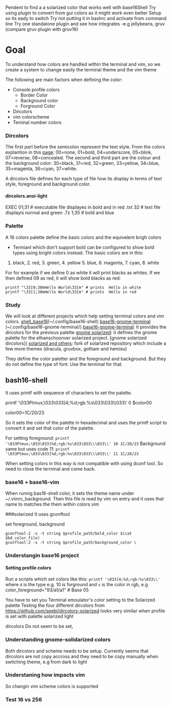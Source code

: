 Pendent to find a a solarized color that works well with base16Shell
Try using plugin to convert from gui colors as it might work even better
Setup so its eady to switch
Try not putting it in bashrc and activate from command line
Try one standalone plugin and see how integrates -e.g jellybeans, gruv (compare gruv plugin with gruv16)

# Goal
To understand how colors are handled within the terminal and vim, so we create a system to change easily the terminal theme and the vim theme


The following are main factors when defining the color:
- Console profile colors
  - Border Color
  - Background color
  - Forground Color
- Dircolors
- vim colorscheme
- Teminal number colors

### Dircolors
The first part before the semicolon represent the text style.
From the colors explantion in this [page](https://askubuntu.com/questions/17299/what-do-the-different-colors-mean-in-ls):
00=none, 01=bold, 04=underscore, 05=blink, 07=reverse, 08=concealed.
The second and third part are the colour and the background color:
30=black, 31=red, 32=green, 33=yellow, 34=blue, 35=magenta, 36=cyan, 37=white.

A dircolors file defines for each type of file how its display in terms of text style, foreground and background color. 

#### dircolors.ansi-light
EXEC 01;31 # executable file displayes in bold and in red
.txt 32 # text file displayis normal and green
.7z   1;35 # bold and blue

### Palette
A 16 colors palette define the basic colors and the equivelent brigh colors 
- Termianl which don't support bold can be configured to show bold types using bright colors instead. The basic colors are in this:

 1. black, 2. red, 3. green, 4. yellow 5. blue, 6. magenta, 7. cyan, 8. white

For for example if we define 0 as white it will print blacks as whites. If we then defined 09 as red, it will show bold blacks as red:
```
printf "\33[0;30mHello World\33[m" # prints  Hello in white 
printf "\33[1;30mHello World\33[m" # prints  Hello in red
```


### Study
We will look at different projects which help setting terminal colors and vim colors. 
[shell_base16](https://github.com/chriskempson/base16-shell.git)(~/.config/base16-shell)
[base16-gnome-terminal](https://github.com/aaron-williamson/base16-gnome-terminal.git)  (~/.config/base16-gnome-terminal/)
[base16-gnome-terminal](https://github.com/seebi/dircolors-solarized): it provides the dircolors for the previous palette
[gnome solarized](https://github.com/Anthony25/gnome-terminal-colors-solarized.git): it defines the gnome palette for the ethanschoonver solarized project.
[gnome solarized dircolors](
[solarized and others](https://github.com/metalelf0/gnome-terminal-colors.git): fork of solarized repository which include a few more themes (dracula, gruvbox, gotham and hemisu)

They define the color paletter and the foreground and background. But they do not define the type of font. Use the terminal for that.

## bash16-shell
It uses printf with sequence of characters to set the palette.

printf '\033Ptmux;\033\033]4;%d;rgb:%s\033\033\\\033\\' 0 $color00

color00=1C/20/23

So it sets the color of the palette in hexadecimal and uses the printf script to convert it and set that color of the palette.

For setting foreground:
`printf '\033Ptmux;\033\033]%d;rgb:%s\033\033\\\033\\' 10 1C/20/23`
Background same but uses code 11:
`printf '\033Ptmux;\033\033]%d;rgb:%s\033\033\\\033\\' 11 1C/20/23`

When setting colors in this way is not compatible with using dconf tool. So need to close the terminal and come back.

### base16 + base16-vim
When runnig bas16-shell color, it sets the theme name under ~/.vimrc_background. Then this file is read by vim on entry and it uses that name to matches the them within colors.vim



###solarized
It uses gconftool

set foreground, background 
```
gconftool-2 -s -t string $profile_path/bold_color $(cat $bd_color_file)
gconftool-2 -s -t string $profile_path/background_color \
```


### Understangin base16 project
#### Setting profile colors
Run a scripts which set colors like this:
	`printf '\033]4;%d;rgb:%s\033\\'` where  `d` is the type e.g. 10 is forground and `s` is the color in rgb, e.g color_foreground="93/a1/a1" # Base 05

You have to set you Terminal emoulator's color setting to the Solarized palette
Testing the four different dircolors from https://github.com/seebi/dircolors-solarized looks very similar when profile is set with palette solarized light

dircolors
   Do not seem to be set,

### Understanding gnome-solidarized colors
Both dircolors and scheme needs to be setup. Currently seems that dircolors are not copy accross and they need to be copy manually when switching theme, e.g from dark to light 
### Understaning how impacts vim
So changin vim scheme colors is supported


### Test 16 vs 256

